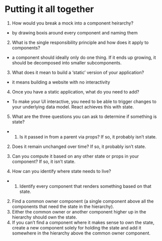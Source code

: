 # Putting it all together

1. How would you break a mock into a component heirarchy?
- by drawing boxis around every component and naming them

2. What is the single responsibility principle and how does it apply to components?
- a component should ideally only do one thing. If it ends up growing, it should be decomposed into smaller subcomponents.

3. What does it mean to build a ‘static’ version of your application?
- it means building a website with no interactivity

4. Once you have a static application, what do you need to add?
- To make your UI interactive, you need to be able to trigger changes to your underlying data model. React achieves this with state.

5. What are the three questions you can ask to determine if something is state?
- 1. Is it passed in from a parent via props? If so, it probably isn’t state.
2. Does it remain unchanged over time? If so, it probably isn’t state.
3. Can you compute it based on any other state or props in your component? If so, it isn’t state.

6. How can you identify where state needs to live?
- 1. Identify every component that renders something based on that state.

2. Find a common owner component (a single component above all the components that need the state in the hierarchy).
3. Either the common owner or another component higher up in the hierarchy should own the state.
4. If you can’t find a component where it makes sense to own the state, create a new component solely for holding the state and add it somewhere in the hierarchy above the common owner component.